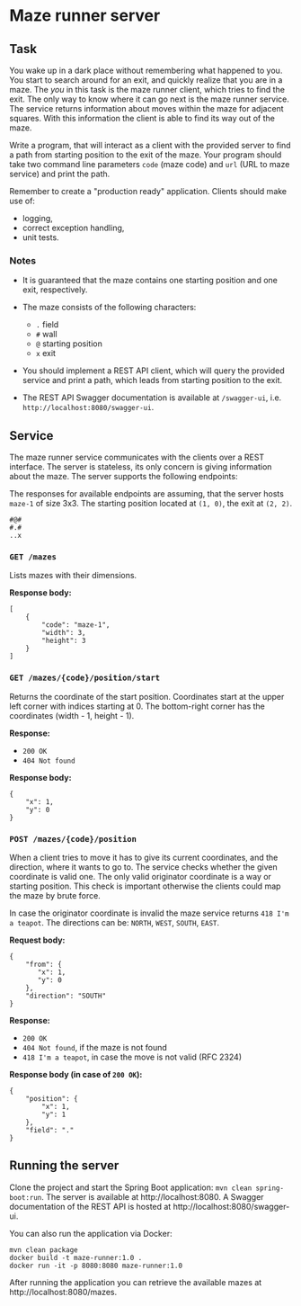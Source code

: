 # Maze runner server

## Task

You wake up in a dark place without remembering what happened to you. You start to search around for an exit, and quickly realize that you are in a maze.
The *you* in this task is the maze runner client, which tries to find the exit. The only way to know where it can go next is the maze runner service.
The service returns information about moves within the maze for adjacent squares. With this information the client is able to find its way out of the maze.

Write a program, that will interact as a client with the provided server to find a path from starting position to the exit of the maze.
Your program should take two command line parameters `code` (maze code) and `url` (URL to maze service) and print the path.

Remember to create a "production ready" application. Clients should make use of:

- logging,
- correct exception handling,
- unit tests.

### Notes
- It is guaranteed that the maze contains one starting position and one exit, respectively.
- The maze consists of the following characters:
  - `.` field
  - `#` wall
  - `@` starting position
  - `x` exit

- You should implement a REST API client, which will query the provided service and print a path, which leads from starting position to the exit.
- The REST API Swagger documentation is available at `/swagger-ui`, i.e. `http://localhost:8080/swagger-ui`.

## Service

The maze runner service communicates with the clients over a REST interface.
The server is stateless, its only concern is giving information about the maze. The server supports the following endpoints:

The responses for available endpoints are assuming, that the server hosts `maze-1` of size 3x3.
The starting position located at `(1, 0)`, the exit at `(2, 2)`.

```
#@#
#.#
..x
```

### `GET /mazes`

Lists mazes with their dimensions.

**Response body:**
```
[
    {
        "code": "maze-1",
        "width": 3,
        "height": 3
    }
]
```

### `GET /mazes/{code}/position/start`
Returns the coordinate of the start position. Coordinates start at the upper left corner with indices starting at 0.
The bottom-right corner has the coordinates (width - 1, height - 1).

**Response:**

- `200 OK`
- `404 Not found`

**Response body:**

```
{
    "x": 1,
    "y": 0
}

```

### `POST /mazes/{code}/position`
When a client tries to move it has to give its current coordinates, and the direction, where it wants to go to.
The service checks whether the given coordinate is valid one. The only valid originator coordinate is a way
or starting position. This check is important otherwise the clients could map the maze by brute force.

In case the originator coordinate is invalid the maze service returns `418 I'm a teapot`.
The directions can be: `NORTH`, `WEST`, `SOUTH`, `EAST`.

**Request body:**

```
{
    "from": {
       "x": 1,
       "y": 0
    },
    "direction": "SOUTH"
}
```

**Response:**

- `200 OK`
- `404 Not found`, if the maze is not found
- `418 I'm a teapot`, in case the move is not valid (RFC 2324)

**Response body (in case of `200 OK`):**

```
{
    "position": {
        "x": 1,
        "y": 1
    },
    "field": "."
}
```

## Running the server
Clone the project and start the Spring Boot application: `mvn clean spring-boot:run`.
The server is available at http://localhost:8080. A Swagger documentation of the REST API is hosted at http://localhost:8080/swagger-ui.

You can also run the application via Docker:

```
mvn clean package
docker build -t maze-runner:1.0 .
docker run -it -p 8080:8080 maze-runner:1.0
```

After running the application you can retrieve the available mazes at http://localhost:8080/mazes.
